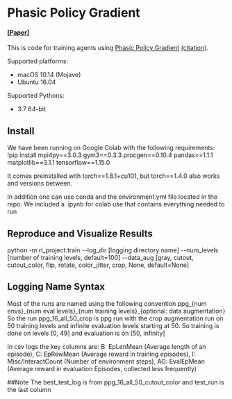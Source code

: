 # Phasic Policy Gradient

#### [[Paper]](https://arxiv.org/abs/2009.04416)

This is code for training agents using [Phasic Policy Gradient](https://arxiv.org/abs/2009.04416) [(citation)](#citation).

Supported platforms:

- macOS 10.14 (Mojave)
- Ubuntu 16.04

Supported Pythons:

- 3.7 64-bit

## Install

We have been running on Google Colab with the following requirements:
!pip install mpi4py==3.0.3 gym3==0.3.3 procgen==0.10.4 pandas==1.1.1 matplotlib==3.1.1 tensorflow==1.15.0

It comes preinstalled with torch==1.8.1+cu101, but torch==1.4.0 also works and versions between.

In addition one can use conda and the environment.yml file located in the repo.  We included a .ipynb for colab use that contains everything needed to run

## Reproduce and Visualize Results
python -m rl_project.train --log_dir [logging directory name] --num_levels [number of training levels, default=100] --data_aug [gray, cutout, cutout_color, flip, rotate, color_jitter, crop, None, default=None]



## Logging Name Syntax
Most of the runs are named using the following convention ppg\_{num envs}\_{num eval levels}\_{num training levels}\_{optional: data augmentation}
So the run ppg\_16\_all\_50\_crop is ppg run with the crop augmentation run on 50 training levels and infinite evaluation levels starting at 50.  So training is done on levels [0, 49] and evaluation is on [50, infinity]

In csv logs the key columns are: B: EpLenMean (Average length of an episode), C: EpRewMean (Average reward in training episodes), I: Misc/InteractCount (Number of environment steps), AG: EvalEpMean (Average reward in evaluation Episodes, collected less frequently)


##Note
The best_test_log is from ppg_16_all_50_cutout_color and test_run is the last column
